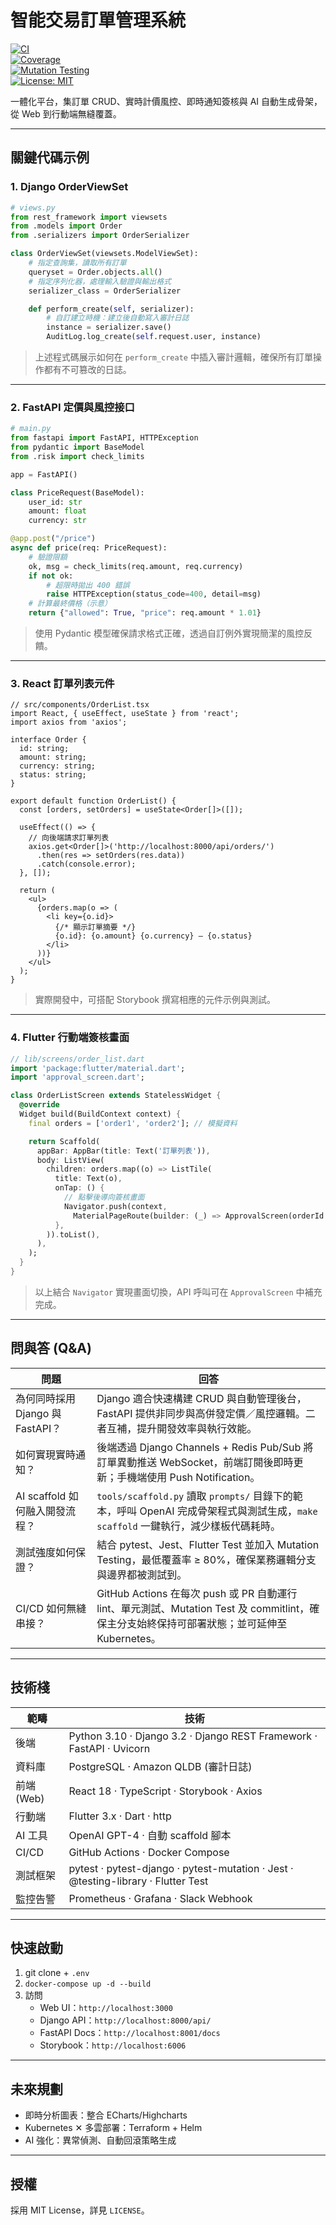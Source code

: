 # 智能交易訂單管理系統

[![CI](https://github.com/your-username/trading_system/actions/workflows/ci.yml/badge.svg)](https://github.com/your-username/trading_system/actions/workflows/ci.yml)  
[![Coverage](https://img.shields.io/badge/coverage-80%25-green)](https://github.com/your-username/trading_system)  
[![Mutation Testing](https://img.shields.io/badge/mutation_testing-Passed-brightgreen)](https://github.com/your-username/trading_system)  
[![License: MIT](https://img.shields.io/badge/license-MIT-blue)](LICENSE)

一體化平台，集訂單 CRUD、實時計價風控、即時通知簽核與 AI 自動生成骨架，從 Web 到行動端無縫覆蓋。

---

## 關鍵代碼示例

### 1. Django OrderViewSet

```python
# views.py
from rest_framework import viewsets
from .models import Order
from .serializers import OrderSerializer

class OrderViewSet(viewsets.ModelViewSet):
    # 指定查詢集，讀取所有訂單
    queryset = Order.objects.all()
    # 指定序列化器，處理輸入驗證與輸出格式
    serializer_class = OrderSerializer

    def perform_create(self, serializer):
        # 自訂建立時機：建立後自動寫入審計日誌
        instance = serializer.save()
        AuditLog.log_create(self.request.user, instance)
```

> 上述程式碼展示如何在 `perform_create` 中插入審計邏輯，確保所有訂單操作都有不可篡改的日誌。

---

### 2. FastAPI 定價與風控接口

```python
# main.py
from fastapi import FastAPI, HTTPException
from pydantic import BaseModel
from .risk import check_limits

app = FastAPI()

class PriceRequest(BaseModel):
    user_id: str
    amount: float
    currency: str

@app.post("/price")
async def price(req: PriceRequest):
    # 驗證限額
    ok, msg = check_limits(req.amount, req.currency)
    if not ok:
        # 超限時拋出 400 錯誤
        raise HTTPException(status_code=400, detail=msg)
    # 計算最終價格（示意）
    return {"allowed": True, "price": req.amount * 1.01}
```

> 使用 Pydantic 模型確保請求格式正確，透過自訂例外實現簡潔的風控反饋。

---

### 3. React 訂單列表元件

```tsx
// src/components/OrderList.tsx
import React, { useEffect, useState } from 'react';
import axios from 'axios';

interface Order {
  id: string;
  amount: string;
  currency: string;
  status: string;
}

export default function OrderList() {
  const [orders, setOrders] = useState<Order[]>([]);

  useEffect(() => {
    // 向後端請求訂單列表
    axios.get<Order[]>('http://localhost:8000/api/orders/')
      .then(res => setOrders(res.data))
      .catch(console.error);
  }, []);

  return (
    <ul>
      {orders.map(o => (
        <li key={o.id}>
          {/* 顯示訂單摘要 */}
          {o.id}: {o.amount} {o.currency} — {o.status}
        </li>
      ))}
    </ul>
  );
}
```

> 實際開發中，可搭配 Storybook 撰寫相應的元件示例與測試。

---

### 4. Flutter 行動端簽核畫面

```dart
// lib/screens/order_list.dart
import 'package:flutter/material.dart';
import 'approval_screen.dart';

class OrderListScreen extends StatelessWidget {
  @override
  Widget build(BuildContext context) {
    final orders = ['order1', 'order2']; // 模擬資料

    return Scaffold(
      appBar: AppBar(title: Text('訂單列表')),
      body: ListView(
        children: orders.map((o) => ListTile(
          title: Text(o),
          onTap: () {
            // 點擊後導向簽核畫面
            Navigator.push(context,
              MaterialPageRoute(builder: (_) => ApprovalScreen(orderId: o)));
          },
        )).toList(),
      ),
    );
  }
}
```

> 以上結合 `Navigator` 實現畫面切換，API 呼叫可在 `ApprovalScreen` 中補充完成。

---

## 問與答 (Q&A)

| 問題                                             | 回答                                                                                                                                       |
|--------------------------------------------------|--------------------------------------------------------------------------------------------------------------------------------------------|
| 為何同時採用 Django 與 FastAPI？                 | Django 適合快速構建 CRUD 與自動管理後台，FastAPI 提供非同步與高併發定價／風控邏輯。二者互補，提升開發效率與執行效能。                           |
| 如何實現實時通知？                               | 後端透過 Django Channels + Redis Pub/Sub 將訂單異動推送 WebSocket，前端訂閱後即時更新；手機端使用 Push Notification。                       |
| AI scaffold 如何融入開發流程？                   | `tools/scaffold.py` 讀取 `prompts/` 目錄下的範本，呼叫 OpenAI 完成骨架程式與測試生成，`make scaffold` 一鍵執行，減少樣板代碼耗時。              |
| 測試強度如何保證？                               | 結合 pytest、Jest、Flutter Test 並加入 Mutation Testing，最低覆蓋率 ≥ 80%，確保業務邏輯分支與邊界都被測試到。                                |
| CI/CD 如何無縫串接？                             | GitHub Actions 在每次 push 或 PR 自動運行 lint、單元測試、Mutation Test 及 commitlint，確保主分支始終保持可部署狀態；並可延伸至 Kubernetes。 |

---

## 技術棧

| 範疇         | 技術                                                         |
|------------|------------------------------------------------------------|
| 後端         | Python 3.10 · Django 3.2 · Django REST Framework · FastAPI · Uvicorn |
| 資料庫       | PostgreSQL · Amazon QLDB (審計日誌)                            |
| 前端 (Web)   | React 18 · TypeScript · Storybook · Axios                    |
| 行動端       | Flutter 3.x · Dart · http                                     |
| AI 工具      | OpenAI GPT-4 · 自動 scaffold 腳本                             |
| CI/CD      | GitHub Actions · Docker Compose                              |
| 測試框架      | pytest · pytest-django · pytest-mutation · Jest · @testing-library · Flutter Test |
| 監控告警      | Prometheus · Grafana · Slack Webhook                          |

---

## 快速啟動

1. git clone + `.env`  
2. `docker-compose up -d --build`  
3. 訪問  
   - Web UI：`http://localhost:3000`  
   - Django API：`http://localhost:8000/api/`  
   - FastAPI Docs：`http://localhost:8001/docs`  
   - Storybook：`http://localhost:6006`

---

## 未來規劃

- 即時分析圖表：整合 ECharts/Highcharts  
- Kubernetes ✕ 多雲部署：Terraform + Helm  
- AI 強化：異常偵測、自動回滾策略生成  

---

## 授權

採用 MIT License，詳見 `LICENSE`。

